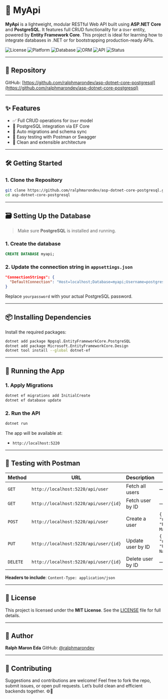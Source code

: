 # 🧠 MyApi

**MyApi** is a lightweight, modular RESTful Web API built using **ASP.NET Core** and **PostgreSQL**. It features full CRUD functionality for a `User` entity, powered by **Entity Framework Core**. This project is ideal for learning how to integrate databases in .NET or for bootstrapping production-ready APIs.

![License](https://img.shields.io/badge/license-MIT-purple)
![Platform](https://img.shields.io/badge/platform-.NET--Core-blue)
![Database](https://img.shields.io/badge/database-PostgreSQL-316192?logo=postgresql)
![ORM](https://img.shields.io/badge/ORM-Entity%20Framework%20Core-green)
![API](https://img.shields.io/badge/API-RESTful-lightgrey)
![Status](https://img.shields.io/badge/status-Development-yellow)

---

## 🔗 Repository

GitHub: [https://github.com/ralphmarondev/asp-dotnet-core-postgresql](https://github.com/ralphmarondev/asp-dotnet-core-postgresql)

---

## ✨ Features

* ✅ Full CRUD operations for `User` model
* 🐘 PostgreSQL integration via EF Core
* 🔄 Auto migrations and schema sync
* 🧪 Easy testing with Postman or Swagger
* 🧩 Clean and extensible architecture

---

## 🛠️ Getting Started

### 1. Clone the Repository

```bash
git clone https://github.com/ralphmarondev/asp-dotnet-core-postgresql.git
cd asp-dotnet-core-postgresql
````

---

## 🗃️ Setting Up the Database

> Make sure **PostgreSQL** is installed and running.

### 1. Create the database

```sql
CREATE DATABASE myapi;
```

### 2. Update the connection string in `appsettings.json`

```json
"ConnectionStrings": {
  "DefaultConnection": "Host=localhost;Database=myapi;Username=postgres;Password=yourpassword"
}
```

Replace `yourpassword` with your actual PostgreSQL password.

---

## 📦 Installing Dependencies

Install the required packages:

```bash
dotnet add package Npgsql.EntityFrameworkCore.PostgreSQL
dotnet add package Microsoft.EntityFrameworkCore.Design
dotnet tool install --global dotnet-ef
```

---

## 🚧 Running the App

### 1. Apply Migrations

```bash
dotnet ef migrations add InitialCreate
dotnet ef database update
```

### 2. Run the API

```bash
dotnet run
```

The app will be available at:

* `http://localhost:5220`

---

## 🧪 Testing with Postman

| Method   | URL                                   | Description       | Body                         |
| -------- | ------------------------------------- | ----------------- | ---------------------------- |
| `GET`    | `http://localhost:5220/api/user`      | Fetch all users   | —                            |
| `GET`    | `http://localhost:5220/api/user/{id}` | Fetch user by ID  | —                            |
| `POST`   | `http://localhost:5220/api/user`      | Create a user     | `{ "name": "Ralph Maron" }`  |
| `PUT`    | `http://localhost:5220/api/user/{id}` | Update user by ID | `{ "name": "Updated Name" }` |
| `DELETE` | `http://localhost:5220/api/user/{id}` | Delete user by ID | —                            |

**Headers to include**:
`Content-Type: application/json`

---

## 📄 License

This project is licensed under the **MIT License**.
See the [LICENSE](LICENSE.txt) file for full details.

---

## 👤 Author

**Ralph Maron Eda**
GitHub: [@ralphmarondev](https://github.com/ralphmarondev)

---

## 🤝 Contributing

Suggestions and contributions are welcome!
Feel free to fork the repo, submit issues, or open pull requests.
Let’s build clean and efficient backends together. ⚙️🚀
